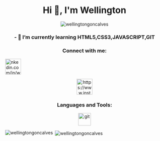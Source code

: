 <h1 align="center">Hi 👋, I'm Wellington</h1>
<p align="center"> <img src="https://komarev.com/ghpvc/?username=wellingtongoncalves&label=Profile%20views&color=0e75b6&style=flat" alt="wellingtongoncalves" /> </p>

<h3 align="center"> - 🌱 I’m currently learning HTML5,CSS3,JAVASCRIPT,GIT</h3>

<h3 align="center">Connect with me:</h3>

<p aling="center">
<a href="https://www.linkedin.com/in/wellington-gon%C3%A7alves-b44118199/" target="blank"><img align="center" src="https://image.flaticon.com/icons/png/128/1384/1384889.png" alt="nkedin.com/in/wellington-gonçalves-b44118199/" height="50" width="50" " /></a> </p>
 
 <p align="center">
<a href="https://instagram.com/https://www.instagram.com/we_llington92/" target="blank"><img align="center" src="https://image.flaticon.com/icons/png/128/174/174855.png" alt="https://www.instagram.com/we_llington92/" height="50" width="50" "/></a>
</p>

<h3 align="center">Languages and Tools:</h3>
<p align="center"> <a href="https://git-scm.com/" target="_blank"> <img src="https://www.vectorlogo.zone/logos/git-scm/git-scm-icon.svg" alt="git" width="40" height="40"/> </a> </p>

<p align:"center"> <img align="left" src="https://github-readme-stats.vercel.app/api/top-langs?username=wellingtongoncalves&show_icons=true&locale=en&layout=compact" alt="wellingtongoncalves" /></p>

<p>&nbsp;<img align="center" src="https://github-readme-stats.vercel.app/api?username=wellingtongoncalves&show_icons=true&locale=en" alt="wellingtongoncalves" /></p>
